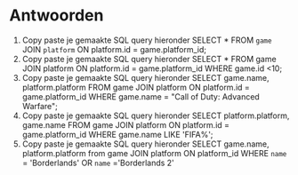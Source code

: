 # Antwoorden

1. Copy paste je gemaakte SQL query hieronder
   SELECT * FROM `game` JOIN `platform` ON platform.id = game.platform_id;
2. Copy paste je gemaakte SQL query hieronder
   SELECT * FROM game JOIN platform ON platform.id = game.platform_id WHERE game.id <10;
3. Copy paste je gemaakte SQL query hieronder
   SELECT game.name, platform.platform FROM game JOIN platform ON platform.id = game.platform_id WHERE game.name = "Call of Duty: Advanced Warfare";
4. Copy paste je gemaakte SQL query hieronder
   SELECT platform.platform, game.name FROM game JOIN platform ON platform.id = game.platform_id WHERE game.name LIKE 'FIFA%';
5. Copy paste je gemaakte SQL query hieronder
SELECT game.name, platform.platform from game JOIN platform ON platform_id WHERE `name` = 'Borderlands' OR `name` ='Borderlands 2'